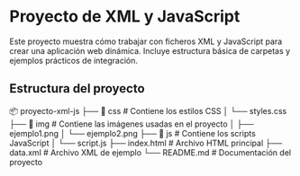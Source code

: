 # Proyecto de XML y JavaScript

Este proyecto muestra cómo trabajar con ficheros XML y JavaScript para crear una aplicación web dinámica. Incluye estructura básica de carpetas y ejemplos prácticos de integración.

## Estructura del proyecto

📦 proyecto-xml-js ├── 📂 css # Contiene los estilos CSS │ └── styles.css ├── 📂 img # Contiene las imágenes usadas en el proyecto │ ├── ejemplo1.png │ └── ejemplo2.png ├── 📂 js # Contiene los scripts JavaScript │ └── script.js ├── index.html # Archivo HTML principal ├── data.xml # Archivo XML de ejemplo └── README.md # Documentación del proyecto
